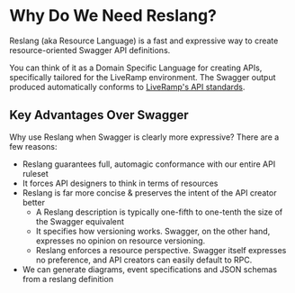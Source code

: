 # Why Do We Need Reslang?

Reslang (aka Resource Language) is a fast and expressive way to create resource-oriented Swagger API definitions.

You can think of it as a Domain Specific Language for creating APIs, specifically tailored for the LiveRamp environment. The Swagger output produced automatically conforms to [LiveRamp's API standards](https://liveramp.atlassian.net/wiki/spaces/CI/pages/1014498273/RFC+API-3+LiveRamp+API+Standards).

## Key Advantages Over Swagger

Why use Reslang when Swagger is clearly more expressive? There are a few reasons:

-   Reslang guarantees full, automagic conformance with our entire API ruleset
-   It forces API designers to think in terms of resources
-   Reslang is far more concise & preserves the intent of the API creator better
    -   A Reslang description is typically one-fifth to one-tenth the size of the Swagger equivalent
    -   It specifies how versioning works. Swagger, on the other hand, expresses no opinion on resource versioning.
    -   Reslang enforces a resource perspective. Swagger itself expresses no preference, and API creators can easily default to RPC.
-   We can generate diagrams, event specifications and JSON schemas from a reslang definition
